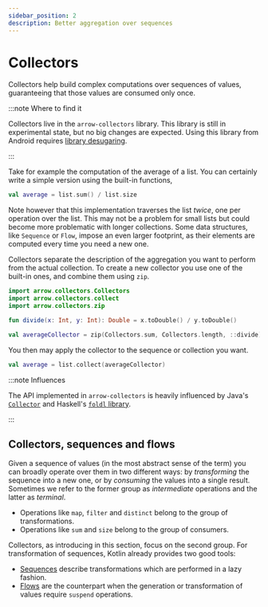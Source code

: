 ```yaml
---
sidebar_position: 2
description: Better aggregation over sequences
---
```


# Collectors

Collectors help build complex computations over sequences of values,
guaranteeing that those values are consumed only once.

:::note Where to find it

Collectors live in the `arrow-collectors` library. This library is still in experimental state, but no big changes are expected. Using this library from Android requires [library desugaring](https://developer.android.com/studio/write/java8-support#library-desugaring).

:::

Take for example the computation of the average of a list. You can 
certainly write a simple version using the built-in functions,

<!--- INCLUDE
val list = listOf(1, 2, 3)
-->

```kotlin
val average = list.sum() / list.size
```
<!--- KNIT example-collectors-01.kt -->

Note however that this implementation traverses the list _twice_,
one per operation over the list. This may not be a problem for small
lists but could become more problematic with longer collections.
Some data structures, like `Sequence` or `Flow`, impose an
even larger footprint, as their elements are computed every time
you need a new one.

Collectors separate the description of the aggregation you want
to perform from the actual collection. To create a new collector
you use one of the built-in ones, and combine them using `zip`.

```kotlin
import arrow.collectors.Collectors
import arrow.collectors.collect
import arrow.collectors.zip

fun divide(x: Int, y: Int): Double = x.toDouble() / y.toDouble()

val averageCollector = zip(Collectors.sum, Collectors.length, ::divide)
```

<!--- INCLUDE
val list = listOf(1, 2, 3)
-->

You then may apply the collector to the sequence or collection you want.

```kotlin
val average = list.collect(averageCollector)
```
<!--- KNIT example-collectors-02.kt -->

:::note Influences

The API implemented in `arrow-collectors` is heavily influenced by
Java's [`Collector`](https://docs.oracle.com/javase/8/docs/api/java/util/stream/Collector.html)
and Haskell's [`foldl` library](https://hackage.haskell.org/package/foldl/docs/Control-Foldl.html).

:::

## Collectors, sequences and flows

Given a sequence of values (in the most abstract sense of the term)
you can broadly operate over them in two different ways: by _transforming_
the sequence into a new one, or by _consuming_ the values into a single
result. Sometimes we refer to the former group as _intermediate_ operations
and the latter as _terminal_.

- Operations like `map`, `filter` and `distinct` belong to the group
  of transformations.
- Operations like `sum` and `size` belong to the group of consumers.

Collectors, as introducing in this section, focus on the second group.
For transformation of sequences, Kotlin already provides two good tools:

- [Sequences](https://kotlinlang.org/docs/sequences.html) describe
  transformations which are performed in a lazy fashion.
- [Flows](https://kotlinlang.org/docs/flow.html) are the counterpart when
  the generation or transformation of values require `suspend` operations.
